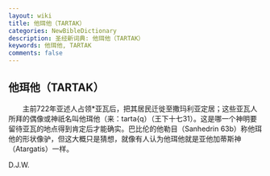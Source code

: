 ```yaml
---
layout: wiki
title: 他珥他（TARTAK）
categories: NewBibleDictionary
description: 圣经新词典: 他珥他（TARTAK）
keywords: 他珥他, TARTAK
comments: false
---
```


## 他珥他（TARTAK）

　　主前722年亚述人占领*亚瓦后，把其居民迁徙至撒玛利亚定居；这些亚瓦人所拜的偶像或神祇名叫他珥他（来：tarta{q）（王下十七31）。这是哪一个神明要留待亚瓦的地点得到肯定后才能确实。巴比伦的他勒目（Sanhedrin 63b）称他珥他的形状像驴，但这大概只是猜想，就像有人认为他珥他就是亚他加蒂斯神（Atargatis）一样。

D.J.W.









